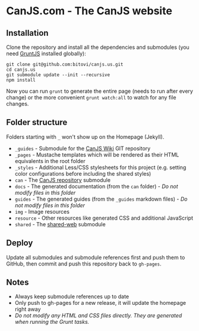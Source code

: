 # CanJS.com - The CanJS website

## Installation

Clone the repository and install all the dependencies and submodules (you need [GruntJS](http://gruntjs.com) installed
globally):

    git clone git@github.com:bitovi/canjs.us.git
    cd canjs.us
    git submodule update --init --recursive
    npm install

Now you can run `grunt` to generate the entire page (needs to run after every change) or the more convenient
`grunt watch:all` to watch for any file changes.

## Folder structure

Folders starting with `_` won't show up on the Homepage (Jekyll).

- `_guides` - Submodule for the [CanJS Wiki](https://github.com/bitovi/canjs/wiki) GIT repository
- `_pages` - Mustache templates which will be rendered as their HTML equivalents in the root folder
- `_styles` - Additional Less/CSS stylesheets for this project (e.g. setting color configurations before including the shared styles)
- `can` - The [CanJS repository](https://github.com/bitovi/canjs) submodule
- `docs` - The generated documentation (from the `can` folder) - *Do not modify files in this folder*
- `guides` - The generated guides (from the `_guides` markdown files) - *Do not modify files in this folder*
- `img` - Image resources
- `resource` - Other resources like generated CSS and additional JavaScript
- `shared` - The [shared-web](https://github.com/bitovi/shared-web) submodule

## Deploy

Update all submodules and submodule references first and push them to GitHub, then commit and push this
repository back to `gh-pages`.

## Notes

- Always keep submodule references up to date
- Only push to gh-pages for a new release, it will update the homepage right away
- *Do not modify any HTML and CSS files directly. They are generated when running the Grunt tasks.*
